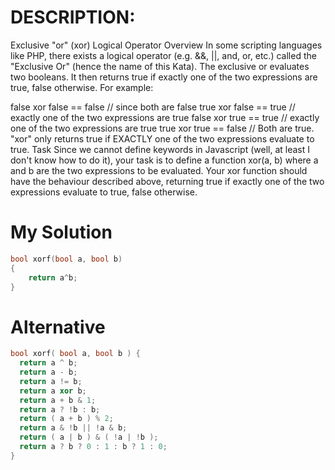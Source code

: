# DESCRIPTION:

Exclusive "or" (xor) Logical Operator
Overview
In some scripting languages like PHP, there exists a logical operator (e.g. &&, ||, and, or, etc.) called the "Exclusive Or" (hence the name of this Kata). The exclusive or evaluates two booleans. It then returns true if exactly one of the two expressions are true, false otherwise. For example:

false xor false == false // since both are false
true xor false == true // exactly one of the two expressions are true
false xor true == true // exactly one of the two expressions are true
true xor true == false // Both are true. "xor" only returns true if EXACTLY one of the two expressions evaluate to true.
Task
Since we cannot define keywords in Javascript (well, at least I don't know how to do it), your task is to define a function xor(a, b) where a and b are the two expressions to be evaluated. Your xor function should have the behaviour described above, returning true if exactly one of the two expressions evaluate to true, false otherwise.

# My Solution

```c++
bool xorf(bool a, bool b)
{
    return a^b;
}
```

# Alternative

```c++
bool xorf( bool a, bool b ) {
  return a ^ b;
  return a - b;
  return a != b;
  return a xor b;
  return a + b & 1;
  return a ? !b : b;
  return ( a + b ) % 2;
  return a & !b || !a & b;
  return ( a | b ) & ( !a | !b );
  return a ? b ? 0 : 1 : b ? 1 : 0;
}
```
